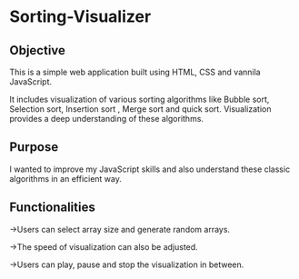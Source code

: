 # Sorting-Visualizer

## Objective

This is a simple web application built using HTML, CSS and vannila JavaScript.

It includes visualization of various sorting algorithms like Bubble sort, Selection sort, Insertion sort , Merge sort and quick sort.
Visualization provides a deep understanding of these algorithms.

## Purpose

I wanted to improve my JavaScript skills and also understand these classic algorithms in an efficient way.


## Functionalities

->Users can select array size and generate random arrays.

->The speed of visualization can also be adjusted.

->Users can play, pause and stop the visualization in between.

